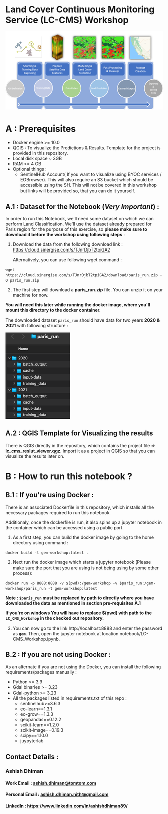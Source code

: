 # Land Cover Continuous Monitoring Service (LC-CMS) Workshop
!["workshop_code/images/lccms_pipeline.PNG"](notebook/images/lccms_pipeline.png)

# A : Prerequisites
- Docker engine >= 10.0
- QGIS : To visualize the Predictions & Results. Template for the project is provided in this repository.
- Local disk space ~ 3GB
- RAM >= 4 GB
- Optional things :
    - SentinelHub Account( If you want to visualize using BYOC services / EOBrowser). This will also require an S3 bucket which should be accessible using the SH. This will not be covered in this workshop but links will be provided so, that you can do it yourself.
    
## A.1 : Dataset for the Notebook (***Very Important***) :
In order to run this Notebook, we'll need some dataset on which we can perform Land Classification. We'll use the dataset already prepared for Paris region for the purpose of this exercise, so **please make sure to download it before the workshop using following steps** : 
1. Download the data from the following download link : 
    https://cloud.sinergise.com/s/TJnrDjbT2tpiGA2

     Alternatively, you can use following wget command : 

`wget https://cloud.sinergise.com/s/TJnrDjbT2tpiGA2/download/paris_run.zip -O paris_run.zip`

2. The first step will download a **paris_run.zip** file. You can unzip it on your machine for now. 

**You will need this later while running the docker image, where you'll mount this directory to the docker container.**

The downloaded dataset `paris_run` should have data for two years **2020 & 2021** with following structure : 

!["workshop_code/images/paris_dataset_view.png"](notebook/images/paris_dataset_view.png)

## A.2 : QGIS Template for Visualizing the results
There is QGIS directly in the repository, which contains the project file => **lc_cms_reslut_viewer.qgz**. 
Import it as a project in QGIS so that you can visualize the results later on.


# B : How to run this notebook ?
## B.1 : If you're using Docker :
There is an associated Dockerfile in this repository, which installs all the necessary packages required to run this notebook. 

Additionaly, once the dockerfile is run, it also spins up a jupyter notebook in the container which can be accessed using a public port.
1. As a first step, you can build the docker image by going to the home directory using command :

`
docker build -t gem-workshop:latest .
`

2. Next run the docker image which starts a jupyter notebook (Please make sure the port that you are using is not being using by some other process):

`
docker run -p 8888:8888 -v $(pwd):/gem-workshop -v $paris_run:/gem-workshop/paris_run -t gem-workshop:latest
`

**Note : `$paris_run` must be replaced by path to directly where you have downloaded the data as mentioned in section pre-requisites A.1**

**If you're on windows You will have to replace $(pwd) with path to the `LC_CMS_Workshop` in the checked out repository.**

3. You can now go to the link http://localhost:8888 and enter the password as **`gem`**. Then, open the jupyter notebook at location notebook/LC-CMS_Workshop.ipynb.


## B.2 : If you are not using Docker :
As an alternate if you are not using the Docker, you can install the following requirements/packages manually :
- Python >= 3.9
- Gdal binaries >= 3.23
- Gdal-python >= 3.23
- All the packages listed in requirements.txt of this repo :
   - sentinelhub>=3.6.3
   - eo-learn==1.3.1
   - eo-grow==1.3.3
   - geopandas==0.12.2
   - scikit-learn==1.2.0
   - scikit-image==0.19.3
   - scipy==1.10.0
   - juypyterlab
   
## Contact Details :
### Ashish Dhiman
#### Work Email : ashish.dhiman@tomtom.com
#### Personal Email : ashish.dhiman.nith@gmail.com
#### LinkedIn : https://www.linkedin.com/in/ashishdhiman89/